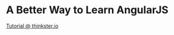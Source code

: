 # A Better Way to Learn AngularJS
[Tutorial @ thinkster.io](https://thinkster.io/a-better-way-to-learn-angularjs)
